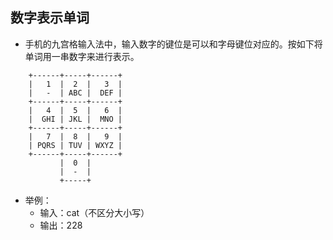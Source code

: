 **数字表示单词**
----
+ 手机的九宫格输入法中，输入数字的键位是可以和字母键位对应的。按如下将单词用一串数字来进行表示。
````
    +------+-----+------+
    |   1  |  2  |   3  |
    |   -  | ABC |  DEF |
    +------+-----+------+
    |   4  |  5  |   6  |
    |  GHI | JKL |  MNO |
    +------+-----+------+
    |   7  |  8  |   9  |
    | PQRS | TUV | WXYZ |
    +------+-----+------+
           |  0  | 
           |  -  | 
           +-----+
````

+ 举例：
  + 输入：cat（不区分大小写）
  + 输出：228